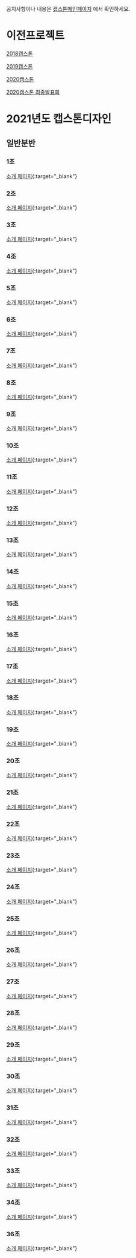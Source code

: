 <meta name="gc:client-id" content="a11a1bda412d928fb39a">
<meta name="gc:client-secret" content="92b7cf30bc42c49d589a10372c3f9ff3bb310037">


공지사항이나 내용은 [캡스톤메인페이지](http://capstone.cs.kookmin.ac.kr/) 에서 확인하세요.

# 이전프로젝트

   [2018캡스톤](https://kookmin-sw.github.io/2018/)
   
   [2019캡스톤](https://kookmin-sw.github.io/2019/)
   
   [2020캡스톤](https://kookmin-sw.github.io/2020/)
   
   [2020캡스톤 최종발표회](https://final.capstone.cs.kookmin.ac.kr/)


# 2021년도 캡스톤디자인

## 일반분반

### 1조
[소개 페이지](https://kookmin-sw.github.io/capstone-2021-1){:target="_blank"}
<div class="github-card" data-github="kookmin-sw/capstone-2021-1" data-width="100%" data-height="150" data-theme="default" data-target="blank"></div>

### 2조
[소개 페이지](https://kookmin-sw.github.io/capstone-2021-2){:target="_blank"}
<div class="github-card" data-github="kookmin-sw/capstone-2021-2" data-width="100%" data-height="150" data-theme="default" data-target="blank"></div>

### 3조
[소개 페이지](https://kookmin-sw.github.io/capstone-2021-3){:target="_blank"}
<div class="github-card" data-github="kookmin-sw/capstone-2021-3" data-width="100%" data-height="150" data-theme="default" data-target="blank"></div>

### 4조
[소개 페이지](https://kookmin-sw.github.io/capstone-2021-4){:target="_blank"}
<div class="github-card" data-github="kookmin-sw/capstone-2021-4" data-width="100%" data-height="150" data-theme="default" data-target="blank"></div>

### 5조
[소개 페이지](https://kookmin-sw.github.io/capstone-2021-5){:target="_blank"}
<div class="github-card" data-github="kookmin-sw/capstone-2021-5" data-width="100%" data-height="150" data-theme="default" data-target="blank"></div>

### 6조
[소개 페이지](https://kookmin-sw.github.io/capstone-2021-6){:target="_blank"}
<div class="github-card" data-github="kookmin-sw/capstone-2021-6" data-width="100%" data-height="150" data-theme="default" data-target="blank"></div>

### 7조
[소개 페이지](https://kookmin-sw.github.io/capstone-2021-7){:target="_blank"}
<div class="github-card" data-github="kookmin-sw/capstone-2021-7" data-width="100%" data-height="150" data-theme="default" data-target="blank"></div>

### 8조
[소개 페이지](https://kookmin-sw.github.io/capstone-2021-8){:target="_blank"}
<div class="github-card" data-github="kookmin-sw/capstone-2021-8" data-width="100%" data-height="150" data-theme="default" data-target="blank"></div>

### 9조
[소개 페이지](https://kookmin-sw.github.io/capstone-2021-9){:target="_blank"}
<div class="github-card" data-github="kookmin-sw/capstone-2021-9" data-width="100%" data-height="150" data-theme="default" data-target="blank"></div>

### 10조
[소개 페이지](https://kookmin-sw.github.io/capstone-2021-10){:target="_blank"}
<div class="github-card" data-github="kookmin-sw/capstone-2021-10" data-width="100%" data-height="150" data-theme="default" data-target="blank"></div>

### 11조
[소개 페이지](https://kookmin-sw.github.io/capstone-2021-11){:target="_blank"}
<div class="github-card" data-github="kookmin-sw/capstone-2021-11" data-width="100%" data-height="150" data-theme="default" data-target="blank"></div>

### 12조
[소개 페이지](https://kookmin-sw.github.io/capstone-2021-12){:target="_blank"}
<div class="github-card" data-github="kookmin-sw/capstone-2021-12" data-width="100%" data-height="150" data-theme="default" data-target="blank"></div>

### 13조
[소개 페이지](https://kookmin-sw.github.io/capstone-2021-13){:target="_blank"}
<div class="github-card" data-github="kookmin-sw/capstone-2021-13" data-width="100%" data-height="150" data-theme="default" data-target="blank"></div>

### 14조
[소개 페이지](https://kookmin-sw.github.io/capstone-2021-14){:target="_blank"}
<div class="github-card" data-github="kookmin-sw/capstone-2021-14" data-width="100%" data-height="150" data-theme="default" data-target="blank"></div>

### 15조
[소개 페이지](https://kookmin-sw.github.io/capstone-2021-15){:target="_blank"}
<div class="github-card" data-github="kookmin-sw/capstone-2021-15" data-width="100%" data-height="150" data-theme="default" data-target="blank"></div>

### 16조
[소개 페이지](https://kookmin-sw.github.io/capstone-2021-16){:target="_blank"}
<div class="github-card" data-github="kookmin-sw/capstone-2021-16" data-width="100%" data-height="150" data-theme="default" data-target="blank"></div>

### 17조
[소개 페이지](https://kookmin-sw.github.io/capstone-2021-17){:target="_blank"}
<div class="github-card" data-github="kookmin-sw/capstone-2021-17" data-width="100%" data-height="150" data-theme="default" data-target="blank"></div>

### 18조
[소개 페이지](https://kookmin-sw.github.io/capstone-2021-18){:target="_blank"}
<div class="github-card" data-github="kookmin-sw/capstone-2021-18" data-width="100%" data-height="150" data-theme="default" data-target="blank"></div>

### 19조
[소개 페이지](https://kookmin-sw.github.io/capstone-2021-19){:target="_blank"}
<div class="github-card" data-github="kookmin-sw/capstone-2021-19" data-width="100%" data-height="150" data-theme="default" data-target="blank"></div>

### 20조
[소개 페이지](https://kookmin-sw.github.io/capstone-2021-20){:target="_blank"}
<div class="github-card" data-github="kookmin-sw/capstone-2021-20" data-width="100%" data-height="150" data-theme="default" data-target="blank"></div>

### 21조
[소개 페이지](https://kookmin-sw.github.io/capstone-2021-21){:target="_blank"}
<div class="github-card" data-github="kookmin-sw/capstone-2021-21" data-width="100%" data-height="150" data-theme="default" data-target="blank"></div>

### 22조
[소개 페이지](https://kookmin-sw.github.io/capstone-2021-22){:target="_blank"}
<div class="github-card" data-github="kookmin-sw/capstone-2021-22" data-width="100%" data-height="150" data-theme="default" data-target="blank"></div>

### 23조
[소개 페이지](https://kookmin-sw.github.io/capstone-2021-23){:target="_blank"}
<div class="github-card" data-github="kookmin-sw/capstone-2021-23" data-width="100%" data-height="150" data-theme="default" data-target="blank"></div>

### 24조
[소개 페이지](https://kookmin-sw.github.io/capstone-2021-24){:target="_blank"}
<div class="github-card" data-github="kookmin-sw/capstone-2021-24" data-width="100%" data-height="150" data-theme="default" data-target="blank"></div>

### 25조
[소개 페이지](https://kookmin-sw.github.io/capstone-2021-25){:target="_blank"}
<div class="github-card" data-github="kookmin-sw/capstone-2021-25" data-width="100%" data-height="150" data-theme="default" data-target="blank"></div>

### 26조
[소개 페이지](https://kookmin-sw.github.io/capstone-2021-26){:target="_blank"}
<div class="github-card" data-github="kookmin-sw/capstone-2021-26" data-width="100%" data-height="150" data-theme="default" data-target="blank"></div>

### 27조
[소개 페이지](https://kookmin-sw.github.io/capstone-2021-27){:target="_blank"}
<div class="github-card" data-github="kookmin-sw/capstone-2021-27" data-width="100%" data-height="150" data-theme="default" data-target="blank"></div>

### 28조
[소개 페이지](https://kookmin-sw.github.io/capstone-2021-28){:target="_blank"}
<div class="github-card" data-github="kookmin-sw/capstone-2021-28" data-width="100%" data-height="150" data-theme="default" data-target="blank"></div>

### 29조
[소개 페이지](https://kookmin-sw.github.io/capstone-2021-29){:target="_blank"}
<div class="github-card" data-github="kookmin-sw/capstone-2021-29" data-width="100%" data-height="150" data-theme="default" data-target="blank"></div>

### 30조
[소개 페이지](https://kookmin-sw.github.io/capstone-2021-30){:target="_blank"}
<div class="github-card" data-github="kookmin-sw/capstone-2021-30" data-width="100%" data-height="150" data-theme="default" data-target="blank"></div>

### 31조
[소개 페이지](https://kookmin-sw.github.io/capstone-2021-31){:target="_blank"}
<div class="github-card" data-github="kookmin-sw/capstone-2021-31" data-width="100%" data-height="150" data-theme="default" data-target="blank"></div>

### 32조
[소개 페이지](https://kookmin-sw.github.io/capstone-2021-32){:target="_blank"}
<div class="github-card" data-github="kookmin-sw/capstone-2021-32" data-width="100%" data-height="150" data-theme="default" data-target="blank"></div>

### 33조
[소개 페이지](https://kookmin-sw.github.io/capstone-2021-33){:target="_blank"}
<div class="github-card" data-github="kookmin-sw/capstone-2021-33" data-width="100%" data-height="150" data-theme="default" data-target="blank"></div>

### 34조
[소개 페이지](https://kookmin-sw.github.io/capstone-2021-34){:target="_blank"}
<div class="github-card" data-github="kookmin-sw/capstone-2021-34" data-width="100%" data-height="150" data-theme="default" data-target="blank"></div>

### 36조
[소개 페이지](https://kookmin-sw.github.io/capstone-2021-35){:target="_blank"}
<div class="github-card" data-github="kookmin-sw/capstone-2021-35" data-width="100%" data-height="150" data-theme="default" data-target="blank"></div>

<script src="card/widget.js"></script>

